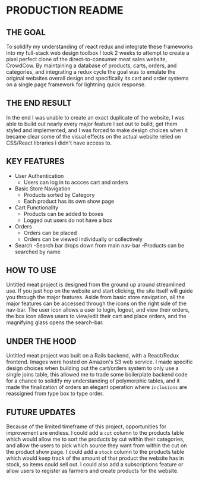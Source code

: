 # PRODUCTION README

## THE GOAL
  To solidify my understanding of react redux and integrate these frameworks into my full-stack web design toolbox I took 2 weeks to attempt to create a pixel perfect clone of the direct-to-consumer meat sales website, CrowdCow. By maintaining a database of products, carts, orders, and categories, and integrating a redux cycle the goal was to emulate the original websites overall design and specifically its cart and order systems on a single page framework for lightning quick response.
## THE END RESULT
  In the end I was unable to create an exact duplicate of the website, I was able to build out nearly every major feature I set out to build, get them styled and implemented, and I was forced to make design choices when it became clear some of the visual effects on the actual website relied on CSS/React libraries I didn't have access to.
  
## KEY FEATURES
  - User Authentication
    - Users can log in to accces cart and orders
  - Basic Store Navigation
    - Products sorted by Category
    - Each product has its own show page
  - Cart Functionality 
    - Products can be added to boxes
    - Logged out users do not have a box
  - Orders
    - Orders can be placed
    - Orders can be viewed individually or collectively
  - Search
    -Search bar drops down from main nav-bar
    -Products can be searched by name
    
## HOW TO USE
  Untitled meat project is designed from the ground up around streamlined use. If you just hop on the website and start clicking, the site itself will guide you through the major features. Aside from basic store navigation, all the major features can be accessed through the icons on the right side of the nav-bar. The user icon allows a user to login, logout, and view their orders, the box icon allows users to view/edit their cart and place orders, and the magnifying glass opens the search-bar.
  
  
## UNDER THE HOOD

  Untitled meat project was built on a Rails backend, with a React/Redux frontend. Images were hosted on Amazon's S3 web service. I made specific design choices when building out the cart/orders system to only use a single joins table, this allowed me to trade some boilerplate backend code for a chance to solidify my understanding of polymorphic tables, and it made the finalization of orders an elegant operation where `inclusions` are reassigned from type box to type order.

## FUTURE UPDATES
  Because of the limited timeframe of this project, opportunities for improvement are endless. I could add a `cut` column to the products table which would allow me to sort the products by cut within their categories, and allow the users to pick which source they want from within the cut on the product show page. I could add a `stock` column to the products table which would keep track of the amount of that product the website has in stock, so items could sell out. I could also add a subscriptions feature or allow users to register as farmers and create products for the website.

